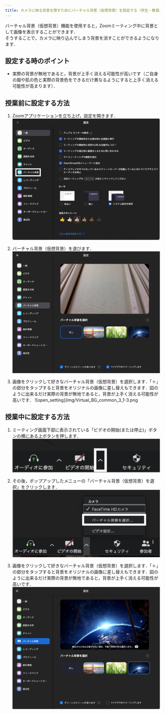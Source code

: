 ```yaml
---
title: カメラに映る背景を隠すためにバーチャル背景（仮想背景）を設定する（学生・教員共通編）
---
```


バーチャル背景（仮想背景）機能を使用すると，Zoomミーティング中に背景として画像を表示することができます．  
そうすることで，カメラに映り込んでしまう背景を消すことができるようになります．  

## 設定する時のポイント
* 実際の背景が無地であると，背景が上手く消える可能性が高いです（ご自身の服や肌の色と実際の背景色をできるだけ異なるようにすると上手く消える可能性が高まります）．

## 授業前に設定する方法

1. Zoomアプリケーションを立ち上げ，設定を開きます．  
![open_setting](img/Virtual_BG_common_1_1-2.png)

2. バーチャル背景（仮想背景）を選びます．  
![open_setting](img/Virtual_BG_common_2_1-3.png)

3. 画像をクリックして好きなバーチャル背景（仮想背景）を選択します．「＋」の部分をタップすると背景をオリジナルの画像に差し替えもできます．図のように出来るだけ実際の背景が無地であると，背景が上手く消える可能性が高いです．
![open_setting](img/Virtual_BG_common_3_1-3.png

## 授業中に設定する方法

1. ミーティング画面下部に表示されている「ビデオの開始(または停止)」ボタンの横にある上ボタンを押します．
![open_setting](img/Virtual_BG_common_4_2-1.png)

2. その後，ポップアップしたメニューの「バーチャル背景（仮想背景）を選択」をクリックします．  
![open_setting](img/Virtual_BG_common_5_2-1.png)  

3. 画像をクリックして好きなバーチャル背景（仮想背景）を選択します．「＋」の部分をタップすると背景をオリジナルの画像に差し替えもできます．図のように出来るだけ実際の背景が無地であると，背景が上手く消える可能性が高いです．
![open_setting](img/Virtual_BG_common_3_1-3.png)


